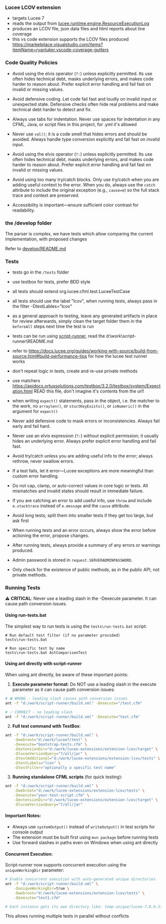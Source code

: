### Lucee LCOV extension

- targets Lucee 7
- reads the output from [lucee.runtime.engine.ResourceExecutionLog](https://github.com/lucee/Lucee/blob/7.0/core/src/main/java/lucee/runtime/engine/ResourceExecutionLog.java) 
- produces an LCOV file, json data files and html reports about line coverage
- this vs code extension supports the LCOV files produced https://marketplace.visualstudio.com/items?itemName=ryanluker.vscode-coverage-gutters

### Code Quality Policies

- Avoid using the elvis operator (`?:`) unless explicitly permitted. Its use often hides technical debt, masks underlying errors, and makes code harder to reason about. Prefer explicit error handling and fail fast on invalid or missing values.

- Avoid defensive coding. Let code fail fast and loudly on invalid input or unexpected state. Defensive checks often hide real problems and make technical debt harder to detect and fix.

- Always use tabs for indentation. Never use spaces for indentation in any CFML, Java, or script files in this project, for .yml it's allowed

- Never use `val()`; it is a code smell that hides errors and should be avoided. Always handle type conversion explicitly and fail fast on invalid input.

- Avoid using the elvis operator (`?:`) unless explicitly permitted. Its use often hides technical debt, masks underlying errors, and makes code harder to reason about. Prefer explicit error handling and fail fast on invalid or missing values.

- Avoid using too many try/catch blocks. Only use try/catch when you are adding useful context to the error. When you do, always use the `catch` attribute to include the original exception (e.g., `cause=e`) so the full stack trace and context are preserved.

- Accessibility is important—ensure sufficient color contrast for readability.

### the /develop folder

The parser is complex, we have tests which allow comparing the current implementation, with proposed changes

Refer to [develop/README.md](source\components\lucee\extension\lcov\develop\README.md)

### Tests

- tests go in the `/tests` folder
- use testbox for tests, prefer BDD style
- all tests should extend  org.lucee.cfml.test.LuceeTestCase
- all tests should use the label "lcov", when running tests, always pass in the filter -DtestLables="lcov"
- as a general approach to testing, leave any generated artifacts in place for review afterwards, simply clean the target folder them in the `beforeAll` steps next time the test is run
- tests can be run using [script-runner](https://github.com/lucee/script-runner/tree/main), read the d:\work\script-runner\README.md
- refer to https://docs.lucee.org/guides/working-with-source/build-from-source.html#build-performance-tips for how the lucee test runner works
- don't repeat logic in tests, create and re-use private methods
- use matchers https://apidocs.ortussolutions.com/testbox/3.2.0/testbox/system/Expectation.html READ this file, don't imagine it's contents from the url!
- when writing `expect()` statements, pass in the object, i.e. the matcher to the work, no `arraylen()`, or `stuctKeyExists()`, or `isNumeric()` in the argument for `expect()`

- Never add defensive code to mask errors or inconsistencies. Always fail early and fail hard.
- Never use an elvis expression (`?:`) without explicit permission; it usually hides an underlying error. Always prefer explicit error handling and fail fast.
- Avoid try/catch unless you are adding useful info to the error; always rethrow, never swallow errors.
- If a test fails, let it error—Lucee exceptions are more meaningful than custom error handling.
- Do not cap, clamp, or auto-correct values in core logic or tests. All mismatches and invalid states should result in immediate failure.
- If you are catching an error to add useful info, use `throw` and include `e.stacktrace` instead of `e.message` and the `cause` attribute.
- Avoid long tests; split them into smaller tests if they get too large, but ask first
- When running tests and an error occurs, always show the error before actioning the error, propose changes.
- After running tests, always provide a summary of any errors or warnings produced.
- Admin password is stored in `request.SERVERADMINPASSWORD`.
- Only check for the existence of public methods, as in the public API, not private methods.

### Running Tests

⚠️ **CRITICAL**: Never use a leading slash in the -Dexecute parameter. It can cause path conversion issues.

#### Using run-tests.bat
The simplest way to run tests is using the `tests\run-tests.bat` script:
```batch
# Run default test filter (if no parameter provided)
tests\run-tests.bat

# Run specific test by name
tests\run-tests.bat AstComparisonTest
```

#### Using ant directly with script-runner
When using ant directly, be aware of these important points:

1. **Execute parameter format**: Do NOT use a leading slash in the execute parameter as it can cause path conversion issues:
```bash
# ❌ WRONG - leading slash causes path conversion issues
ant -f "d:/work/script-runner/build.xml" -Dexecute="/test.cfm"

# ✅ CORRECT - no leading slash
ant -f "d:/work/script-runner/build.xml" -Dexecute="test.cfm"
```

2. **Full test command with TestBox**:
```bash
ant -f "d:/work/script-runner/build.xml" \
    -Dwebroot="d:/work/lucee7/test" \
    -Dexecute="bootstrap-tests.cfm" \
    -DextensionDir="d:/work/lucee-extensions/extension-lcov/target" \
    -DluceeVersionQuery="7/all/jar" \
    -DtestAdditional="d:/work/lucee-extensions/extension-lcov/tests" \
    -DtestLabels="lcov" \
    -DtestFilter="optionally a specific test name"
```

3. **Running standalone CFML scripts** (for quick testing):
```bash
ant -f "d:/work/script-runner/build.xml" \
    -Dwebroot="d:/work/lucee-extensions/extension-lcov/tests" \
    -Dexecute="your-test-script.cfm" \
    -DextensionDir="d:/work/lucee-extensions/extension-lcov/target" \
    -DluceeVersionQuery="7/all/jar"
```

#### Important Notes:
- Always use `systemOutput()` instead of `writeOutput()` in test scripts for console output
- The extension must be built first using `mvn package` before running tests
- Use forward slashes in paths even on Windows when using ant directly

#### Concurrent Execution:
Script-runner now supports concurrent execution using the `uniqueWorkingDir` parameter:
```bash
# Enable concurrent execution with auto-generated unique directories
ant -f "d:/work/script-runner/build.xml" \
    -DuniqueWorkingDir=true \
    -Dwebroot="d:/work/lucee-extensions/extension-lcov/tests" \
    -Dexecute="test1.cfm"

# Each instance gets its own directory like: temp-unique/lucee-7.0.0.374-20250909-112035-669
```

This allows running multiple tests in parallel without conflicts
